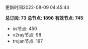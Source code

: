 更新时间2022-08-09 04:45:44

**总订阅: 73**
**总节点: 1896**
**有效节点: 745**
- ss节点: 450
- v2ray节点: 98
- trojan节点: 197
